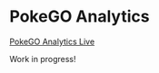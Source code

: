 # PokeGO Analytics

[PokeGO Analytics Live](http://pokegoanalytics.herokuapp.com/)

Work in progress!